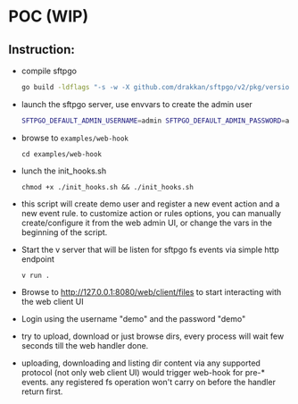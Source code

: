 # POC (WIP)
## Instruction:
 
- compile sftpgo
    ```bash
    go build -ldflags "-s -w -X github.com/drakkan/sftpgo/v2/pkg/version.commit=`git describe --always --abbrev=8 --dirty` -X github.com/drakkan/sftpgo/v2/pkg/version.date=`date -u +%FT%TZ`" -o sftpgo
    ```

- launch the sftpgo server, use envvars to create the admin user
    ```bash
    SFTPGO_DEFAULT_ADMIN_USERNAME=admin SFTPGO_DEFAULT_ADMIN_PASSWORD=admin ./sftpgo serve --log-level debug
    ```

- browse to `examples/web-hook`
    ```
    cd examples/web-hook
    ```

- lunch the init_hooks.sh
    ```
    chmod +x ./init_hooks.sh && ./init_hooks.sh
    ```

- this script will create demo user and register a new event action and a new event rule. to customize action or rules options, you can manually create/configure it from the web admin UI, or change the vars in the beginning of the script.

- Start the v server that will be listen for sftpgo fs events via simple http endpoint
    ```
    v run .
    ```

- Browse to http://127.0.0.1:8080/web/client/files to start interacting with the web client UI

- Login using the username "demo" and the password "demo"

- try to upload, download or just browse dirs, every process will wait few seconds till the web handler done.

- uploading, downloading and listing dir content via any supported protocol (not only web client UI) would trigger web-hook for pre-* events. any registered fs operation won't carry on before the handler return first.